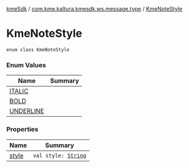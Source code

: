 [kmeSdk](../../index.md) / [com.kme.kaltura.kmesdk.ws.message.type](../index.md) / [KmeNoteStyle](./index.md)

# KmeNoteStyle

`enum class KmeNoteStyle`

### Enum Values

| Name | Summary |
|---|---|
| [ITALIC](-i-t-a-l-i-c.md) |  |
| [BOLD](-b-o-l-d.md) |  |
| [UNDERLINE](-u-n-d-e-r-l-i-n-e.md) |  |

### Properties

| Name | Summary |
|---|---|
| [style](style.md) | `val style: `[`String`](https://kotlinlang.org/api/latest/jvm/stdlib/kotlin/-string/index.html) |
